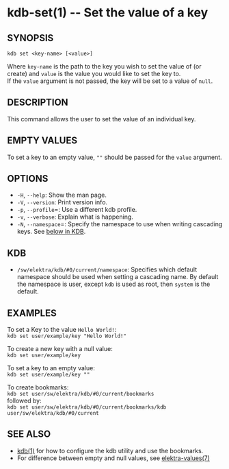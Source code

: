 kdb-set(1) -- Set the value of a key
====================================

## SYNOPSIS

`kdb set <key-name> [<value>]`  

Where `key-name` is the path to the key you wish to set the value of (or create) and `value` is the value you would like to set the key to.  
If the `value` argument is not passed, the key will be set to a value of `null`.  

## DESCRIPTION

This command allows the user to set the value of an individual key.

## EMPTY VALUES

To set a key to an empty value, `""` should be passed for the `value` argument.

## OPTIONS

- `-H`, `--help`:
  Show the man page.
- `-V`, `--version`:
  Print version info.
- `-p`, `--profile`=<profile>:
  Use a different kdb profile.
- `-v`, `--verbose`:
  Explain what is happening.
- `-N`, `--namespace`=<ns>:
  Specify the namespace to use when writing cascading keys.
  See [below in KDB](#KDB).

## KDB

- `/sw/elektra/kdb/#0/current/namespace`:
  Specifies which default namespace should be used when setting a cascading name.
  By default the namespace is user, except `kdb` is used as root, then `system`
  is the default.


## EXAMPLES

To set a Key to the value `Hello World!`:  
`kdb set user/example/key "Hello World!"`

To create a new key with a null value:  
`kdb set user/example/key`

To set a key to an empty value:  
`kdb set user/example/key ""`

To create bookmarks:  
`kdb set user/sw/elektra/kdb/#0/current/bookmarks`  
followed by:  
`kdb set user/sw/elektra/kdb/#0/current/bookmarks/kdb user/sw/elektra/kdb/#0/current`


## SEE ALSO

- [kdb(1)](kdb.md) for how to configure the kdb utility and use the bookmarks.
- For difference between empty and null values, see [elektra-values(7)](elektra-values.md)
